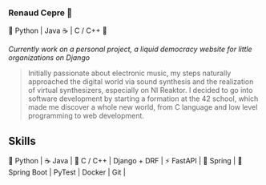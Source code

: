 ### Renaud Cepre 🐍

🐍 Python | Java ☕ | C / C++ 🧬

_Currently work on a personal project, a liquid democracy website for little organizations on Django_

> Initially passionate about electronic music, my steps naturally approached the digital world via sound synthesis and the realization of virtual synthesizers, especially on NI Reaktor.
I decided to go into software development by starting a formation at the 42 school, which made me discover a whole new world, from C language and low level programming to web development.

## Skills 

🐍 Python  | ☕ Java | 🧬 C / C++ |
Django + DRF | ⚡ FastAPI  | 🌿  Spring | 🍃 Spring Boot |
PyTest | Docker | Git | 



